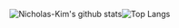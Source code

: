 ![Nicholas-Kim's github stats](https://github-readme-stats.vercel.app/api?username=Nicholas-Kim&count_private=true&show_icons=true&theme=graywhite)![Top Langs](https://github-readme-stats.vercel.app/api/top-langs/?username=Nicholas-kim&langs_count=7&hide=html,scss&theme=graywhite)



<!-- **Nicholas-Kim/Nicholas-Kim** is a ✨ _special_ ✨ repository because its `README.md` (this file) appears on your GitHub profile. &hide=html,SCSS
Here are some ideas to get you started:
- 🔭 I’m currently working on ...
- 🌱 I’m currently learning ...
- 👯 I’m looking to collaborate on ...
- 🤔 I’m looking for help with ...
- 💬 Ask me about ...
- 📫 How to reach me: ...
- 😄 Pronouns: ...
- ⚡ Fun fact: ... -->
